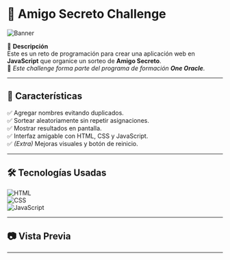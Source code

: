 # 🎁 Amigo Secreto Challenge  
![Banner](https://via.placeholder.com/800x200.png?text=Amigo+Secreto+Challenge)  

📌 **Descripción**  
Este es un reto de programación para crear una aplicación web en **JavaScript** que organice un sorteo de **Amigo Secreto**.  
🚀 *Este challenge forma parte del programa de formación **One Oracle**.*  

---

## 🚀 **Características**  
✅ Agregar nombres evitando duplicados.  
✅ Sortear aleatoriamente sin repetir asignaciones.  
✅ Mostrar resultados en pantalla.  
✅ Interfaz amigable con HTML, CSS y JavaScript.  
✅ *(Extra)* Mejoras visuales y botón de reinicio.  

---

## 🛠️ **Tecnologías Usadas**  
![HTML](https://img.shields.io/badge/HTML-E34F26?style=for-the-badge&logo=html5&logoColor=white)  
![CSS](https://img.shields.io/badge/CSS-1572B6?style=for-the-badge&logo=css3&logoColor=white)  
![JavaScript](https://img.shields.io/badge/JavaScript-F7DF1E?style=for-the-badge&logo=javascript&logoColor=black)  

---

## 📷 **Vista Previa**  


---
